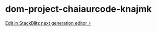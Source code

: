 # dom-project-chaiaurcode-knajmk

[Edit in StackBlitz next generation editor ⚡️](https://stackblitz.com/~/github.com/meanshuraj/dom-project-chaiaurcode-knajmk)